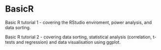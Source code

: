 # BasicR

Basic R tutorial 1 - covering the RStudio enviroment, power analysis, and data sorting.

Basic R tutorial 2 - covering data sorting, statistical analysis (correlation, t-tests and regression) and data visualisation using ggplot.
